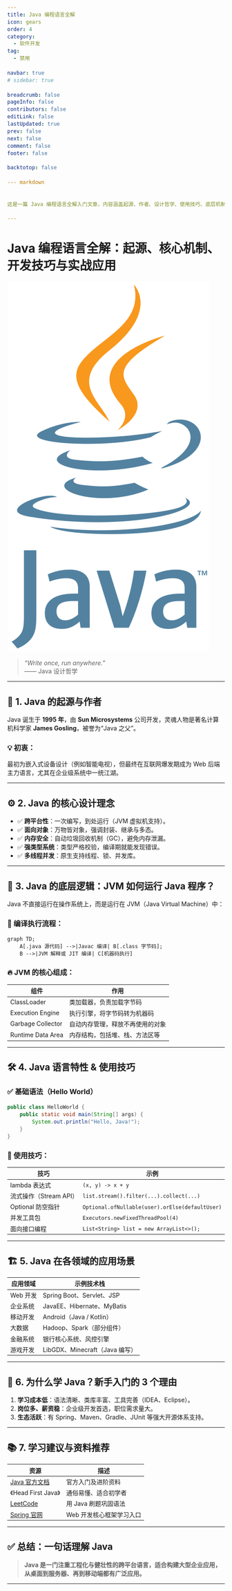 ```yaml
---
title: Java 编程语言全解
icon: gears
order: 4
category:
  - 软件开发
tag:
  - 禁用

navbar: true
# sidebar: true

breadcrumb: false
pageInfo: false
contributors: false
editLink: false
lastUpdated: true
prev: false
next: false
comment: false
footer: false

backtotop: false

--- markdown


这是一篇 Java 编程语言全解入门文章，内容涵盖起源、作者、设计哲学、使用技巧、底层机制与实际应用场景，并以通俗易懂的方式讲解。

---
```


# Java 编程语言全解：起源、核心机制、开发技巧与实战应用


 ![Java](/assets/images/Java_programming_language_logo.svg)
 

> *“Write once, run anywhere.”*  
> —— Java 设计哲学

---

## 🧬 1. Java 的起源与作者

Java 诞生于 **1995 年**，由 **Sun Microsystems** 公司开发，灵魂人物是著名计算机科学家 **James Gosling**，被誉为“Java 之父”。

### 💡 初衷：
最初为嵌入式设备设计（例如智能电视），但最终在互联网爆发期成为 Web 后端主力语言，尤其在企业级系统中一统江湖。

---

## ⚙️ 2. Java 的核心设计理念

- ✅ **跨平台性**：一次编写，到处运行（JVM 虚拟机支持）。
- ✅ **面向对象**：万物皆对象，强调封装、继承与多态。
- ✅ **内存安全**：自动垃圾回收机制（GC），避免内存泄漏。
- ✅ **强类型系统**：类型严格校验，编译期就能发现错误。
- ✅ **多线程并发**：原生支持线程、锁、并发库。

---

## 🧠 3. Java 的底层逻辑：JVM 如何运行 Java 程序？

Java 不直接运行在操作系统上，而是运行在 JVM（Java Virtual Machine）中：

### 🧱 编译执行流程：

```mermaid
graph TD;
    A[.java 源代码] -->|Javac 编译| B[.class 字节码];
    B -->|JVM 解释或 JIT 编译| C[机器码执行]
```

### 🔥 JVM 的核心组成：

| 组件 | 作用 |
|------|------|
| ClassLoader | 类加载器，负责加载字节码 |
| Execution Engine | 执行引擎，将字节码转为机器码 |
| Garbage Collector | 自动内存管理，释放不再使用的对象 |
| Runtime Data Area | 内存结构，包括堆、栈、方法区等 |

---

## 🛠 4. Java 语言特性 & 使用技巧

### ✅ 基础语法（Hello World）

```java
public class HelloWorld {
    public static void main(String[] args) {
        System.out.println("Hello, Java!");
    }
}
```

### 🚀 使用技巧：

| 技巧 | 示例 |
|------|------|
| lambda 表达式 | `(x, y) -> x + y` |
| 流式操作（Stream API） | `list.stream().filter(...).collect(...)` |
| Optional 防空指针 | `Optional.ofNullable(user).orElse(defaultUser)` |
| 并发工具包 | `Executors.newFixedThreadPool(4)` |
| 面向接口编程 | `List<String> list = new ArrayList<>();` |

---

## 🏗 5. Java 在各领域的应用场景

| 应用领域 | 示例技术栈 |
|----------|-------------|
| Web 开发 | Spring Boot、Servlet、JSP |
| 企业系统 | JavaEE、Hibernate、MyBatis |
| 移动开发 | Android（Java / Kotlin） |
| 大数据 | Hadoop、Spark（部分组件） |
| 金融系统 | 银行核心系统、风控引擎 |
| 游戏开发 | LibGDX、Minecraft（Java 编写） |

---

## 🧩 6. 为什么学 Java？新手入门的 3 个理由

1. **学习成本低**：语法清晰、类库丰富、工具完善（IDEA、Eclipse）。
2. **岗位多、薪资稳**：企业级开发首选，职位需求量大。
3. **生态活跃**：有 Spring、Maven、Gradle、JUnit 等强大开源体系支持。

---

## 📚 7. 学习建议与资料推荐

| 资源 | 描述 |
|------|------|
| [Java 官方文档](https://docs.oracle.com/en/java/) | 官方入门及进阶资料 |
| 《Head First Java》 | 通俗易懂、适合初学者 |
| [LeetCode](https://leetcode.com/) | 用 Java 刷题巩固语法 |
| [Spring 官网](https://spring.io/) | Web 开发核心框架学习入口 |

---

## ✅ 总结：一句话理解 Java

> **Java 是一门注重工程化与健壮性的跨平台语言，适合构建大型企业应用，从桌面到服务器、再到移动端都有广泛应用。**

---
 